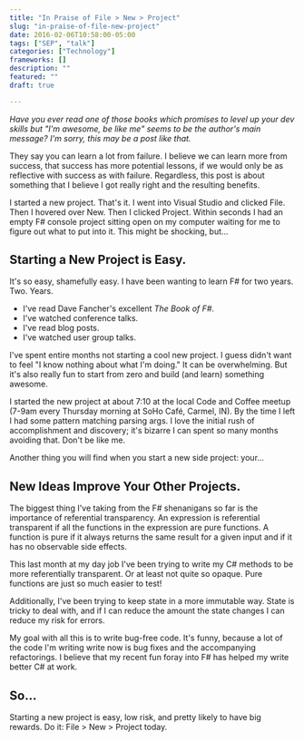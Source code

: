 ```yaml
---
title: "In Praise of File > New > Project"
slug: "in-praise-of-file-new-project"
date: 2016-02-06T10:58:00-05:00
tags: ["SEP", "talk"]
categories: ["Technology"]
frameworks: []
description: ""
featured: ""
draft: true

---
```


*Have you ever read one of those books which promises to level up your dev skills but "I'm awesome, be like me" seems to be the author's main message? I'm sorry, this may be a post like that.*

They say you can learn a lot from failure. I believe we can learn more from success, that success has more potential lessons, if we would only be as reflective with success as with failure. Regardless, this post is about something that I believe I got really right and the resulting benefits.

I started a new project. That's it. I went into Visual Studio and clicked File. Then I hovered over New. Then I clicked Project. Within seconds I had an empty F# console project sitting open on my computer waiting for me to figure out what to put into it. This might be shocking, but...

## Starting a New Project is Easy.

It's so easy, shamefully easy. I have been wanting to learn F# for two years. Two. Years.

 * I've read Dave Fancher's excellent *The Book of F#*. 
 * I've watched conference talks.
 * I've read blog posts. 
 * I've watched user group talks.

I've spent entire months not starting a cool new project. I guess didn't want to feel "I know nothing about what I'm doing." It can be overwhelming. But it's also really fun to start from zero and build (and learn) something awesome.

I started the new project at about 7:10 at the local Code and Coffee meetup (7-9am every Thursday morning at SoHo Café, Carmel, IN). By the time I left I had some pattern matching parsing args. I love the initial rush of accomplishment and discovery; it's bizarre I can spent so many months avoiding that. Don't be like me.

Another thing you will find when you start a new side project: your...

## New Ideas Improve Your Other Projects.

The biggest thing I've taking from the F# shenanigans so far is the importance of referential transparency. An expression is referential transparent if all the functions in the expression are pure functions. A function is pure if it always returns the same result for a given input and if it has no observable side effects.

This last month at my day job I've been trying to write my C# methods to be more referentially transparent. Or at least not quite so opaque. Pure functions are just so much easier to test!

Additionally, I've been trying to keep state in a more immutable way. State is tricky to deal with, and if I can reduce the amount the state changes I can reduce my risk for errors.

My goal with all this is to write bug-free code. It's funny, because a lot of the code I'm writing write now is bug fixes and the accompanying refactorings. I believe that my recent fun foray into F# has helped my write better C# at work.

## So...

Starting a new project is easy, low risk, and pretty likely to have big rewards. Do it: File > New > Project today.

